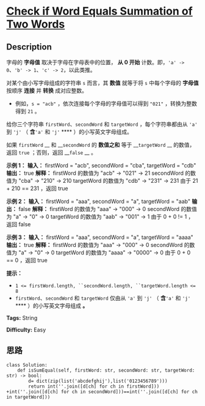 # [Check if Word Equals Summation of Two Words][title]

## Description

字母的 **字母值** 取决于字母在字母表中的位置， **从 0 开始** 计数。即，`'a' -> 0`、`'b' -> 1`、`'c' ->
2`，以此类推。

对某个由小写字母组成的字符串 `s` 而言，其 **数值** 就等于将 `s` 中每个字母的 **字母值** 按顺序 **连接** 并 **转换**
成对应整数。

  * 例如，`s = "acb"` ，依次连接每个字母的字母值可以得到 `"021"` ，转换为整数得到 `21` 。

给你三个字符串 `firstWord`、`secondWord` 和 `targetWord` ，每个字符串都由从 `'a'` 到 `'j'` （
**含**`'a'` 和 `'j'` **** ）的小写英文字母组成。

如果 `firstWord` __ 和 __`secondWord` 的 **数值之和** 等于 __`targetWord` __ 的数值，返回
`true` ；否则，返回 __`false` __ 。

**示例 1：**
            **输入：** firstWord = "acb", secondWord = "cba", targetWord = "cdb"    **输出：** true    **解释：**    firstWord 的数值为 "acb" -> "021" -> 21    secondWord 的数值为 "cba" -> "210" -> 210    targetWord 的数值为 "cdb" -> "231" -> 231    由于 21 + 210 == 231 ，返回 true    

**示例 2：**
            **输入：** firstWord = "aaa", secondWord = "a", targetWord = "aab"    **输出：** false    **解释：**    firstWord 的数值为 "aaa" -> "000" -> 0    secondWord 的数值为 "a" -> "0" -> 0    targetWord 的数值为 "aab" -> "001" -> 1    由于 0 + 0 != 1 ，返回 false

**示例 3：**
            **输入：** firstWord = "aaa", secondWord = "a", targetWord = "aaaa"    **输出：** true    **解释：**    firstWord 的数值为 "aaa" -> "000" -> 0    secondWord 的数值为 "a" -> "0" -> 0    targetWord 的数值为 "aaaa" -> "0000" -> 0    由于 0 + 0 == 0 ，返回 true    

**提示：**

  * `1 <= firstWord.length, ``secondWord.length, ``targetWord.length <= 8`
  * `firstWord`、`secondWord` 和 `targetWord` 仅由从 `'a'` 到 `'j'` （ **含**`'a'` 和 `'j'` **** ）的小写英文字母组成 **。**


**Tags:** String

**Difficulty:** Easy

## 思路

``` python3
class Solution:
    def isSumEqual(self, firstWord: str, secondWord: str, targetWord: str) -> bool:
        d= dict(zip(list('abcdefghij'),list('0123456789')))
        return int(''.join([d[ch] for ch in firstWord])) +int(''.join([d[ch] for ch in secondWord]))==int(''.join([d[ch] for ch in targetWord]))
```

[title]: https://leetcode-cn.com/problems/check-if-word-equals-summation-of-two-words

